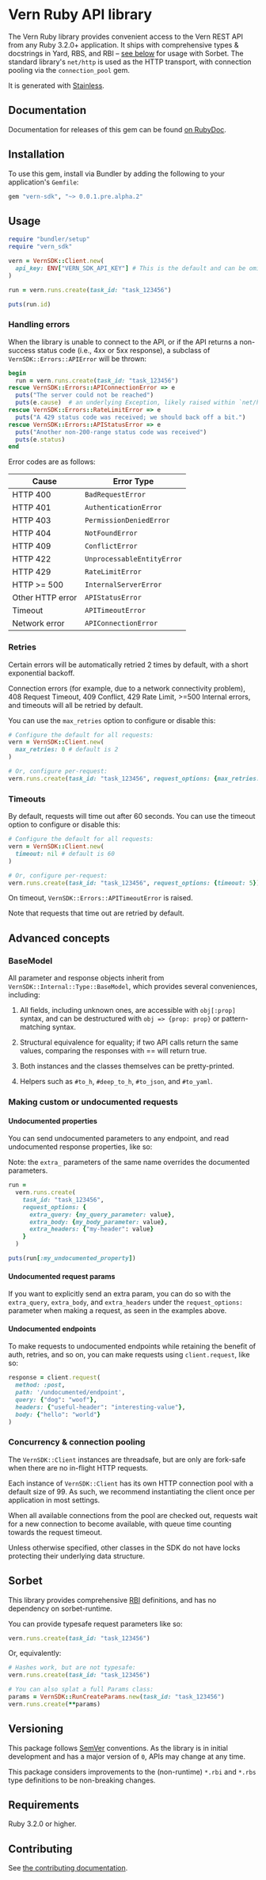 # Vern Ruby API library

The Vern Ruby library provides convenient access to the Vern REST API from any Ruby 3.2.0+ application. It ships with comprehensive types & docstrings in Yard, RBS, and RBI – [see below](https://github.com/vern-so/sdk-ruby#Sorbet) for usage with Sorbet. The standard library's `net/http` is used as the HTTP transport, with connection pooling via the `connection_pool` gem.

It is generated with [Stainless](https://www.stainless.com/).

## Documentation

Documentation for releases of this gem can be found [on RubyDoc](https://gemdocs.org/gems/vern-sdk).

## Installation

To use this gem, install via Bundler by adding the following to your application's `Gemfile`:

<!-- x-release-please-start-version -->

```ruby
gem "vern-sdk", "~> 0.0.1.pre.alpha.2"
```

<!-- x-release-please-end -->

## Usage

```ruby
require "bundler/setup"
require "vern_sdk"

vern = VernSDK::Client.new(
  api_key: ENV["VERN_SDK_API_KEY"] # This is the default and can be omitted
)

run = vern.runs.create(task_id: "task_123456")

puts(run.id)
```

### Handling errors

When the library is unable to connect to the API, or if the API returns a non-success status code (i.e., 4xx or 5xx response), a subclass of `VernSDK::Errors::APIError` will be thrown:

```ruby
begin
  run = vern.runs.create(task_id: "task_123456")
rescue VernSDK::Errors::APIConnectionError => e
  puts("The server could not be reached")
  puts(e.cause)  # an underlying Exception, likely raised within `net/http`
rescue VernSDK::Errors::RateLimitError => e
  puts("A 429 status code was received; we should back off a bit.")
rescue VernSDK::Errors::APIStatusError => e
  puts("Another non-200-range status code was received")
  puts(e.status)
end
```

Error codes are as follows:

| Cause            | Error Type                 |
| ---------------- | -------------------------- |
| HTTP 400         | `BadRequestError`          |
| HTTP 401         | `AuthenticationError`      |
| HTTP 403         | `PermissionDeniedError`    |
| HTTP 404         | `NotFoundError`            |
| HTTP 409         | `ConflictError`            |
| HTTP 422         | `UnprocessableEntityError` |
| HTTP 429         | `RateLimitError`           |
| HTTP >= 500      | `InternalServerError`      |
| Other HTTP error | `APIStatusError`           |
| Timeout          | `APITimeoutError`          |
| Network error    | `APIConnectionError`       |

### Retries

Certain errors will be automatically retried 2 times by default, with a short exponential backoff.

Connection errors (for example, due to a network connectivity problem), 408 Request Timeout, 409 Conflict, 429 Rate Limit, >=500 Internal errors, and timeouts will all be retried by default.

You can use the `max_retries` option to configure or disable this:

```ruby
# Configure the default for all requests:
vern = VernSDK::Client.new(
  max_retries: 0 # default is 2
)

# Or, configure per-request:
vern.runs.create(task_id: "task_123456", request_options: {max_retries: 5})
```

### Timeouts

By default, requests will time out after 60 seconds. You can use the timeout option to configure or disable this:

```ruby
# Configure the default for all requests:
vern = VernSDK::Client.new(
  timeout: nil # default is 60
)

# Or, configure per-request:
vern.runs.create(task_id: "task_123456", request_options: {timeout: 5})
```

On timeout, `VernSDK::Errors::APITimeoutError` is raised.

Note that requests that time out are retried by default.

## Advanced concepts

### BaseModel

All parameter and response objects inherit from `VernSDK::Internal::Type::BaseModel`, which provides several conveniences, including:

1. All fields, including unknown ones, are accessible with `obj[:prop]` syntax, and can be destructured with `obj => {prop: prop}` or pattern-matching syntax.

2. Structural equivalence for equality; if two API calls return the same values, comparing the responses with == will return true.

3. Both instances and the classes themselves can be pretty-printed.

4. Helpers such as `#to_h`, `#deep_to_h`, `#to_json`, and `#to_yaml`.

### Making custom or undocumented requests

#### Undocumented properties

You can send undocumented parameters to any endpoint, and read undocumented response properties, like so:

Note: the `extra_` parameters of the same name overrides the documented parameters.

```ruby
run =
  vern.runs.create(
    task_id: "task_123456",
    request_options: {
      extra_query: {my_query_parameter: value},
      extra_body: {my_body_parameter: value},
      extra_headers: {"my-header": value}
    }
  )

puts(run[:my_undocumented_property])
```

#### Undocumented request params

If you want to explicitly send an extra param, you can do so with the `extra_query`, `extra_body`, and `extra_headers` under the `request_options:` parameter when making a request, as seen in the examples above.

#### Undocumented endpoints

To make requests to undocumented endpoints while retaining the benefit of auth, retries, and so on, you can make requests using `client.request`, like so:

```ruby
response = client.request(
  method: :post,
  path: '/undocumented/endpoint',
  query: {"dog": "woof"},
  headers: {"useful-header": "interesting-value"},
  body: {"hello": "world"}
)
```

### Concurrency & connection pooling

The `VernSDK::Client` instances are threadsafe, but are only are fork-safe when there are no in-flight HTTP requests.

Each instance of `VernSDK::Client` has its own HTTP connection pool with a default size of 99. As such, we recommend instantiating the client once per application in most settings.

When all available connections from the pool are checked out, requests wait for a new connection to become available, with queue time counting towards the request timeout.

Unless otherwise specified, other classes in the SDK do not have locks protecting their underlying data structure.

## Sorbet

This library provides comprehensive [RBI](https://sorbet.org/docs/rbi) definitions, and has no dependency on sorbet-runtime.

You can provide typesafe request parameters like so:

```ruby
vern.runs.create(task_id: "task_123456")
```

Or, equivalently:

```ruby
# Hashes work, but are not typesafe:
vern.runs.create(task_id: "task_123456")

# You can also splat a full Params class:
params = VernSDK::RunCreateParams.new(task_id: "task_123456")
vern.runs.create(**params)
```

## Versioning

This package follows [SemVer](https://semver.org/spec/v2.0.0.html) conventions. As the library is in initial development and has a major version of `0`, APIs may change at any time.

This package considers improvements to the (non-runtime) `*.rbi` and `*.rbs` type definitions to be non-breaking changes.

## Requirements

Ruby 3.2.0 or higher.

## Contributing

See [the contributing documentation](https://github.com/vern-so/sdk-ruby/tree/main/CONTRIBUTING.md).
